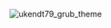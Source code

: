 ![ukendt79_grub_theme](https://github.com/endor79/ukendt79-grub-theme/assets/105305285/06c0b1a6-44e5-40ff-8e39-d5edcaef7a29)
